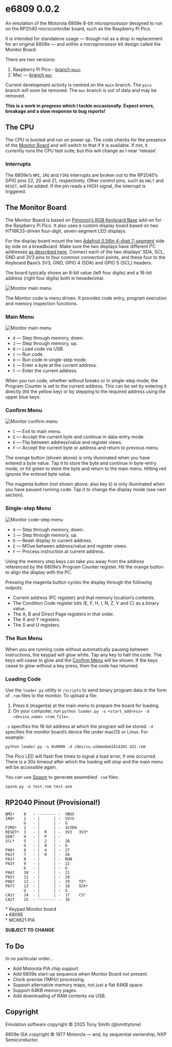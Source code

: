 # e6809 0.0.2

An emulation of the Motorola 6809e 8-bit microprocessor designed to run on the RP2040 microcontroller board, such as the Raspberry Pi Pico.

It is intended for standalone usage — though not as a drop in replacement for an original 6808e — and within a microprocessor kit design called the Monitor Board.

There are two versions:

1. Raspberry Pi Pico - [branch `main`](https://github.com/smittytone/e6809/tree/main)
1. Mac — [branch `mac`](https://github.com/smittytone/e6809/tree/mac)

Current development activity is centred on the `main` branch. The `pico` branch will soon be removed. The `mac` branch is out of data and may be removed.

**This is a work in progress which I tackle occasionally. Expect errors, breakage and a slow response to bug reports!**

## The CPU

The CPU is booted and run on power up. The code checks for the presence of the [Monitor Board](#the-monitor-board) and will switch to that if it is available. If not, it currently runs the CPU test suite, but this will change as I near ‘release’.

### Interrupts

The 6809e’s `NMI`, `IRQ` and `FIRQ` interrupts are broken out to the RP2040’s GPIO pins 22, 20 and 21, respectively. Other control pins, such as `HALT` and `RESET`, will be added. If the pin reads a HIGH signal, the interrupt is triggered.

## The Monitor Board

The Monitor Board is based on [Pimoroni’s RGB Keyboard Base](https://shop.pimoroni.com/products/pico-rgb-keypad-base) add-on for the Raspberry Pi Pico. It also uses a custom display board based on two HT16K33-driven four-digit, seven-segment LED displays.

For the display board mount the two [Adafruit 0.56in 4-digit 7-segment](https://www.adafruit.com/product/880) side by side on a breadboard. Make sure the two displays have different I&sup2;C addresses [as described here](https://learn.adafruit.com/adafruit-led-backpack/0-dot-56-seven-segment-backpack-assembly). Connect each of the two displays’ SDA, SCL, GND and 3V3 pins to four common connection points, and these four to the Keyboard Base’s 3V3, GND, GPIO 4 (SDA) and GPIO 5 (SCL) headers.

The board typically shows an 8-bit value (left four digits) and a 16-bit address (right four digits) both in hexadecimal.

![Monitor main menu](./images/display-board.webp)

The Monitor code is menu driven. It provides code entry, program execution and memory inspection functions.

### Main Menu

![Monitor main menu](./images/monitor_main.png)

* `0` — Step through memory, down.
* `3` — Step through memory, up.
* `B` — Load code via USB.
* `C` — Run code.
* `D` — Run code in single-step mode.
* `E` — Enter a byte at the current address.
* `F` — Enter the current address.

When you run code, whether without breaks or in single-step mode, the Program Counter is set to the current address. This can be set by entering it directly (hit the yellow key) or by stepping to the required address using the upper blue keys.

### Confirm Menu

![Monitor confirm menu](./images/monitor_confirm_data.png)

* `C` — Exit to main menu.
* `E` — Accept the current byte and continue in data-entry mode.
* `E` — Flip between address/value and register views.
* `F` — Accept the current byte or address and return to previous menu.

The orange button (shown above) is only illuminated when you have entered a byte value. Tap it to store the byte and continue in byte-entry mode, or hit green to store the byte and return to the main menu. Hitting red ignores the entered byte value.

The magenta button (not shown above; also key `E`) is only illuminated when you have paused running code. Tap it to change the display mode (see next section).

### Single-step Menu

![Monitor code-step menu](./images/monitor_step.png)

* `0` — Step through memory, down.
* `3` — Step through memory, up.
* `D` — Reset display to current address.
* `E` — MOve between address/value and register views.
* `F` — Process instruction at current address.

Using the memory step keys can take you away from the address referenced by the 6809e’s Program Counter register. Hit the orange button to align the display with the PC.

Pressing the magenta button cycles the display through the following outputs:

* Current address (PC register) and that memory location’s contents.
* The Condition Code register bits (E, F, H, I, N, Z, V and C) as a binary value.
* The A, B and Direct Page registers in that order.
* The X and Y registers.
* The S and U registers.

### The Run Menu

When you are running code without automatically pausing between instructions, the keypad will glow white. Tap any key to halt the code. The keys will cease to glow and the [Confirm Menu](#confirm-menu) will be shown. If the keys cease to glow without a key press, then the code has returned.

### Loading Code

Use the `loader.py` utility in `/scripts` to send binary program data in the form of `.rom` files to the monitor. To upload a file:

1. Press `B` (magenta) at the main menu to prepare the board for loading.
2. On your computer, run `python loader.py -s <start_address> -d <device_name> <rom_file>`.

`-s` specifies the 16-bit address at which the program will be stored. `-d` specifies the monitor board’s device file under macOS or Linux. For example:

```shell
python loader.py -s 0x8000 -d /dev/cu.usbmodem1414301 d32.rom
```

The Pico LED will flash five times to signal a load error, if one occurred. There is a 30s timeout after which the loading will stop and the main menu will be accessible again.

You can use [Spasm](https://github.com/smittytone/Spasm) to generate assembled `.rom` files:

```shell
spasm.py -o test.rom test.asm
```

## RP2040 Pinout (Provisional!)

```
NMI•    0   - -------- -  VBUS
IRQ•    1   - |      | -  VSYS
        G   - |      | -  G
FIRQ•   2   - |      | -  3V3EN
RESET•  3   - |  R   | -  3V3   3V3*
SDA*    4   - |  P   | -  
SCL*    5   - |  2   | -  28
        G   - |  0   | -  G
PA0†    6   - |  4   | -  27
PA1†    7   - |  0   | -  26
PA2†    8   - |      | -  RUN
PA3†    9   - |      | -  22
        G   - |      | -  G
PA4†    10  - |      | -  21
PA5†    11  - |      | -  20
PA6†    12  - |      | -  19    TX*
PA7†    13  - |      | -  18    SCK*
        G   - |      | -  G
CA1†    14  - |      | -  17    CS*
CA2†    15  - -------- -  16
```

&#42; Keypad Monitor board<br />
• 6809E<br />
† MC6821 PIA

**SUBJECT TO CHANGE**

## To Do

In no particular order...

* Add Motorola PIA chip support.
* Add 6809e start-up sequence when Monitor Board not present.
* Clock-precise (1MHz) processing.
* Support alternative memory maps, not just a flat 64KB space.
* Support 64KB memory pages.
* Add downloading of RAM contents via USB.

## Copyright

Emulation software copyright &copy; 2025 Tony Smith (@smittytone)

6809e ISA copyright &copy; 1977 Motorola &mdash; and, by sequential ownership, NXP Semiconductor.
